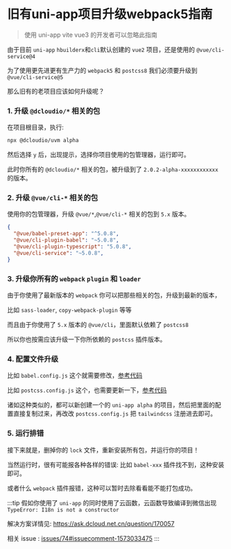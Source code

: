 # 旧有uni-app项目升级webpack5指南

> 使用 uni-app vite vue3 的开发者可以忽略此指南

由于目前 `uni-app` `hbuilderx`和`cli`默认创建的 `vue2` 项目，还是使用的 `@vue/cli-service@4`

为了使用更先进更有生产力的 `webpack5` 和 `postcss8` 我们必须要升级到 `@vue/cli-service@5`

那么旧有的老项目应该如何升级呢？

### 1. 升级 `@dcloudio/*` 相关的包

在项目根目录，执行:

```bash
npx @dcloudio/uvm alpha
```

然后选择 `y` 后，出现提示，选择你项目使用的包管理器，运行即可。

此时你所有的 `@dcloudio/*` 相关的包，被升级到了 `2.0.2-alpha-xxxxxxxxxxxx` 的版本。

### 2. 升级 `@vue/cli-*` 相关的包

使用你的包管理器，升级 `@vue/*`,`@vue/cli-*` 相关的包到 `5.x` 版本。

```json
{
  "@vue/babel-preset-app": "^5.0.8",
  "@vue/cli-plugin-babel": "~5.0.8",
  "@vue/cli-plugin-typescript": "5.0.8",
  "@vue/cli-service": "~5.0.8",
}
```

### 3. 升级你所有的 `webpack` `plugin` 和 `loader`

由于你使用了最新版本的 `webpack` 你可以把那些相关的包，升级到最新的版本，

比如 `sass-loader`, `copy-webpack-plugin` 等等

而且由于你使用了 `5.x` 版本的 `@vue/cli`，里面默认依赖了 `postcss8`

所以你也按需应该升级一下你所依赖的 `postcss` 插件版本。

### 4. 配置文件升级

比如 `babel.config.js` 这个就需要修改，[参考代码](https://github.com/sonofmagic/weapp-tailwindcss-webpack-plugin/blob/main/demo/uni-app-webpack5/babel.config.js)

比如 `postcss.config.js` 这个，也需要更新一下，[参考代码](https://github.com/sonofmagic/weapp-tailwindcss-webpack-plugin/blob/main/demo/uni-app-webpack5/postcss.config.js)

诸如这种类似的，都可以新创建一个的 `uni-app alpha` 的项目，然后把里面的配置直接复制过来，再改改 `postcss.config.js` 把 `tailwindcss` 注册进去即可。

### 5. 运行排错

接下来就是，删掉你的 `lock` 文件，重新安装所有包，并运行你的项目！

当然运行时，很有可能报各种各样的错误: 比如 `babel-xxx` 插件找不到，这种安装即可。

或者什么 `webpack` 插件报错，这种可以暂时去除看看能不能打包成功。

:::tip
假如你使用了 `uni-app` 的同时使用了云函数，云函数导致编译到微信出现 `TypeError: I18n is not a constructor`

解决方案详情见: <https://ask.dcloud.net.cn/question/170057>

相关 issue : [issues/74#issuecomment-1573033475](https://github.com/sonofmagic/weapp-tailwindcss/issues/74#issuecomment-1573033475)
:::
